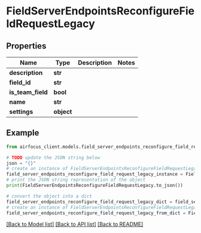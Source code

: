 # FieldServerEndpointsReconfigureFieldRequestLegacy


## Properties

Name | Type | Description | Notes
------------ | ------------- | ------------- | -------------
**description** | **str** |  | 
**field_id** | **str** |  | 
**is_team_field** | **bool** |  | 
**name** | **str** |  | 
**settings** | **object** |  | 

## Example

```python
from airfocus_client.models.field_server_endpoints_reconfigure_field_request_legacy import FieldServerEndpointsReconfigureFieldRequestLegacy

# TODO update the JSON string below
json = "{}"
# create an instance of FieldServerEndpointsReconfigureFieldRequestLegacy from a JSON string
field_server_endpoints_reconfigure_field_request_legacy_instance = FieldServerEndpointsReconfigureFieldRequestLegacy.from_json(json)
# print the JSON string representation of the object
print(FieldServerEndpointsReconfigureFieldRequestLegacy.to_json())

# convert the object into a dict
field_server_endpoints_reconfigure_field_request_legacy_dict = field_server_endpoints_reconfigure_field_request_legacy_instance.to_dict()
# create an instance of FieldServerEndpointsReconfigureFieldRequestLegacy from a dict
field_server_endpoints_reconfigure_field_request_legacy_from_dict = FieldServerEndpointsReconfigureFieldRequestLegacy.from_dict(field_server_endpoints_reconfigure_field_request_legacy_dict)
```
[[Back to Model list]](../README.md#documentation-for-models) [[Back to API list]](../README.md#documentation-for-api-endpoints) [[Back to README]](../README.md)


